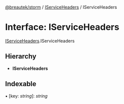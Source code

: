 [@breautek/storm](../README.md) / [IServiceHeaders](../modules/iserviceheaders.md) / IServiceHeaders

# Interface: IServiceHeaders

[IServiceHeaders](../modules/iserviceheaders.md).IServiceHeaders

## Hierarchy

* **IServiceHeaders**

## Indexable

▪ [key: *string*]: *string*
